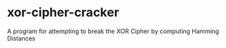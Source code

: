 # xor-cipher-cracker
A program for attempting to break the XOR Cipher by computing Hamming Distances
